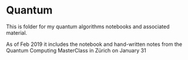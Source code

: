 # Quantum

This is folder for my quantum algorithms notebooks and associated material.  
  
As of Feb 2019 it includes the notebook and hand-written notes from the Quantum Computing MasterClass in Zürich on January 31
